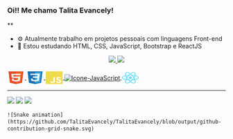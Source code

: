 ### Oi!! Me chamo Talita Evancely!


**

- ⚙ Atualmente trabalho em projetos pessoais com linguagens Front-end
- 🌱 Estou estudando HTML, CSS, JavaScript, Bootstrap e ReactJS

<div align="center">
  <a href="https://github.com/TalitaEvancely">
  <img height="180em" src="https://github-readme-stats.vercel.app/api?username=TalitaEvancely&show_icons=true&theme=highcontrast&include_all_commits=true&count_private=true"/>
  <img height="180em" src="https://github-readme-stats.vercel.app/api/top-langs/?username=TalitaEvancely&layout=compact&langs_count=7&theme=highcontrast"/>
</div>
  <div style="display: inline_block"><br>
   <img align="center" alt="Icone-HTML" height="30" width="40" src="https://raw.githubusercontent.com/devicons/devicon/master/icons/html5/html5-original.svg">
  <img align="center" alt="Icone-CSS" height="30" width="40" src="https://raw.githubusercontent.com/devicons/devicon/master/icons/css3/css3-original.svg">
  <img align="center" alt="Icone-JavaScript" height="30" width="40" src="https://raw.githubusercontent.com/devicons/devicon/master/icons/javascript/javascript-plain.svg">
 <img align="center" alt="Icone-JavaScript" height="30" width="40" src="https://raw.githubusercontent.com/jmnote/z-icons/master/svg/bootstrap.svg">  
 <img align="center" alt="Icone-React" height="30" width="40" src="https://raw.githubusercontent.com/devicons/devicon/master/icons/react/react-original.svg">
</div>
  <hr>
  <div> 
    <a href="https://www.instagram.com/talitaevancely/" target="_blank"><img src="https://img.shields.io/badge/-Instagram-%23E4405F?style=for-the-badge&logo=instagram&logoColor=white" target="_blank"></a>
 	<a href = "mailto:evancely@gmail.com"><img src="https://img.shields.io/badge/-Gmail-%23333?style=for-the-badge&logo=gmail&logoColor=white" target="_blank"></a>
  <a href="https://www.linkedin.com/in/talita-evancely-3595a057/" target="_blank"><img src="https://img.shields.io/badge/-LinkedIn-%230077B5?style=for-the-badge&logo=linkedin&logoColor=white" target="_blank"></a> 
    
    ![Snake animation](https://github.com/TalitaEvancely/TalitaEvancely/blob/output/github-contribution-grid-snake.svg)
    
 </div>

  


